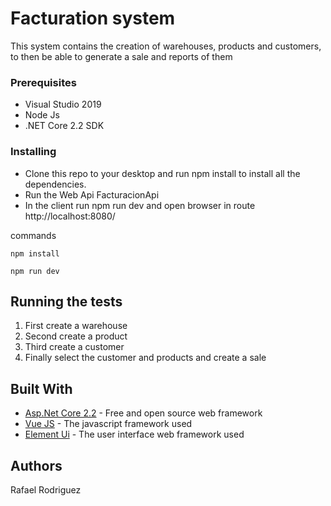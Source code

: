 # Facturation system

This system contains the creation of warehouses, products and customers, to then be able to generate a sale and reports of them

### Prerequisites

- Visual Studio 2019
- Node Js
- .NET Core 2.2 SDK

### Installing

- Clone this repo to your desktop and run npm install to install all the dependencies.
- Run the Web Api FacturacionApi
- In the client run npm run dev and open browser in route http://localhost:8080/

commands

```
npm install
```
```
npm run dev
```

## Running the tests

1. First create a warehouse
2. Second create a product
3. Third create a customer
4. Finally select the customer and products and create a sale

## Built With

* [Asp.Net Core 2.2](https://dotnet.microsoft.com/download/dotnet-core/2.2) - Free and open source web framework
* [Vue JS](https://vuejs.org/) - The javascript framework used
* [Element Ui](https://element.eleme.io/#/en-US) - The user interface web framework used

## Authors

Rafael Rodriguez
